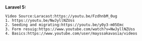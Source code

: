 **Laravel 5:**

    Video Source:Laracast:https://youtu.be/FzdhnbM_0ug
    1. https://youtu.be/NwJyllNZUss
    2. Seeding and migrating:https://youtu.be/y0y3-m05Emc
    3. Form resuig:https://www.youtube.com/watch?v=NwJyllNZUss
    4. Basics:https://www.youtube.com/user/mayssakavasia/videos
